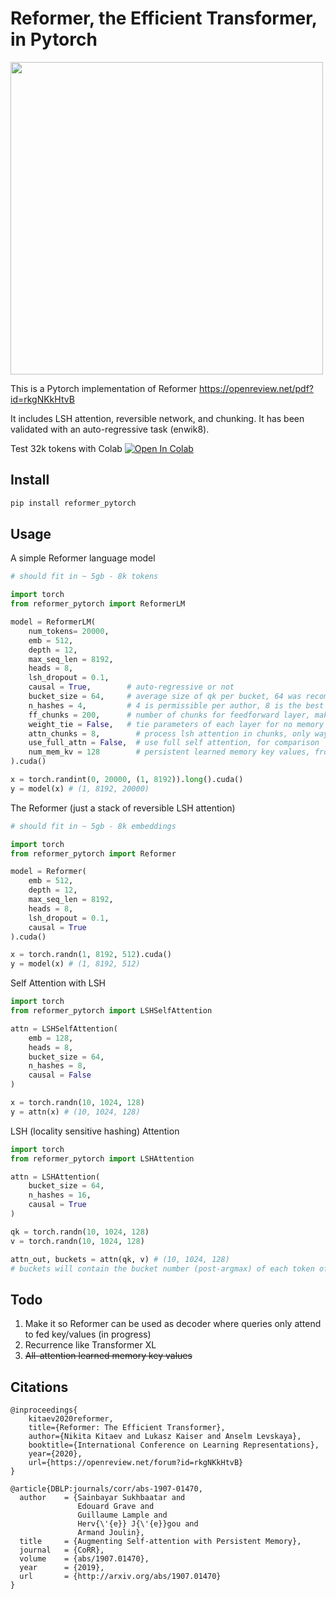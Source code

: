 # Reformer, the Efficient Transformer, in Pytorch

<img src="./lsh_attention.png" width="500">

This is a Pytorch implementation of Reformer https://openreview.net/pdf?id=rkgNKkHtvB

It includes LSH attention, reversible network, and chunking. It has been validated with an auto-regressive task (enwik8).

Test 32k tokens with Colab [![Open In Colab](https://colab.research.google.com/assets/colab-badge.svg)](https://colab.research.google.com/drive/1am1DRl80Kd3o6n_4u3MomPzYS0NfdHAC)

## Install

```bash
pip install reformer_pytorch
```

## Usage

A simple Reformer language model

```python
# should fit in ~ 5gb - 8k tokens

import torch
from reformer_pytorch import ReformerLM

model = ReformerLM(
    num_tokens= 20000,
    emb = 512,
    depth = 12,
    max_seq_len = 8192,
    heads = 8,
    lsh_dropout = 0.1,
    causal = True,        # auto-regressive or not
    bucket_size = 64,     # average size of qk per bucket, 64 was recommended in paper
    n_hashes = 4,         # 4 is permissible per author, 8 is the best but slower
    ff_chunks = 200,      # number of chunks for feedforward layer, make higher if there are memory issues
    weight_tie = False,   # tie parameters of each layer for no memory per additional depth
    attn_chunks = 8,        # process lsh attention in chunks, only way for memory to fit when scaling to 16k tokens
    use_full_attn = False,  # use full self attention, for comparison
    num_mem_kv = 128        # persistent learned memory key values, from all-attention paper
).cuda()

x = torch.randint(0, 20000, (1, 8192)).long().cuda()
y = model(x) # (1, 8192, 20000)
```

The Reformer (just a stack of reversible LSH attention)

```python
# should fit in ~ 5gb - 8k embeddings

import torch
from reformer_pytorch import Reformer

model = Reformer(
    emb = 512,
    depth = 12,
    max_seq_len = 8192,
    heads = 8,
    lsh_dropout = 0.1,
    causal = True
).cuda()

x = torch.randn(1, 8192, 512).cuda()
y = model(x) # (1, 8192, 512)
```

Self Attention with LSH

```python
import torch
from reformer_pytorch import LSHSelfAttention

attn = LSHSelfAttention(
    emb = 128,
    heads = 8,
    bucket_size = 64,
    n_hashes = 8,
    causal = False
)

x = torch.randn(10, 1024, 128)
y = attn(x) # (10, 1024, 128)
```

LSH (locality sensitive hashing) Attention

```python
import torch
from reformer_pytorch import LSHAttention

attn = LSHAttention(
    bucket_size = 64,
    n_hashes = 16,
    causal = True
)

qk = torch.randn(10, 1024, 128)
v = torch.randn(10, 1024, 128)

attn_out, buckets = attn(qk, v) # (10, 1024, 128)
# buckets will contain the bucket number (post-argmax) of each token of each batch
```

## Todo

1. Make it so Reformer can be used as decoder where queries only attend to fed key/values (in progress)
2. Recurrence like Transformer XL
3. ~~All-attention learned memory key values~~

## Citations
```
@inproceedings{
    kitaev2020reformer,
    title={Reformer: The Efficient Transformer},
    author={Nikita Kitaev and Lukasz Kaiser and Anselm Levskaya},
    booktitle={International Conference on Learning Representations},
    year={2020},
    url={https://openreview.net/forum?id=rkgNKkHtvB}
}
```

```
@article{DBLP:journals/corr/abs-1907-01470,
  author    = {Sainbayar Sukhbaatar and
               Edouard Grave and
               Guillaume Lample and
               Herv{\'{e}} J{\'{e}}gou and
               Armand Joulin},
  title     = {Augmenting Self-attention with Persistent Memory},
  journal   = {CoRR},
  volume    = {abs/1907.01470},
  year      = {2019},
  url       = {http://arxiv.org/abs/1907.01470}
}
```
